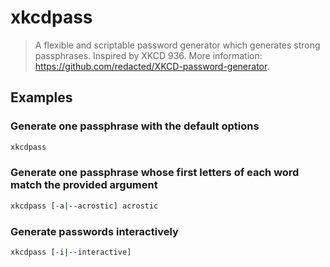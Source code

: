 # xkcdpass

> A flexible and scriptable password generator which generates strong passphrases. Inspired by XKCD 936. More information: <https://github.com/redacted/XKCD-password-generator>.

## Examples

### Generate one passphrase with the default options

```bash
xkcdpass
```

### Generate one passphrase whose first letters of each word match the provided argument

```bash
xkcdpass [-a|--acrostic] acrostic
```

### Generate passwords interactively

```bash
xkcdpass [-i|--interactive]
```
